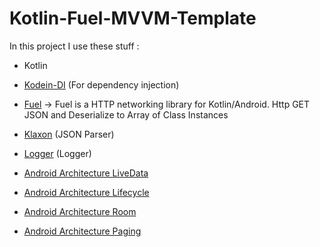# Kotlin-Fuel-MVVM-Template

In this project I use these stuff :
* Kotlin
* [Kodein-DI](https://github.com/Kodein-Framework/Kodein-DI) (For dependency injection)
* [Fuel](https://fuel.gitbook.io/documentation/) -> Fuel is a HTTP networking library for Kotlin/Android. Http GET JSON and Deserialize to Array of Class Instances
 
* [Klaxon](https://github.com/cbeust/klaxon) (JSON Parser)
* [Logger](https://github.com/orhanobut/logger) (Logger)
* [Android Architecture LiveData](https://developer.android.com/topic/libraries/architecture/livedata)
* [Android Architecture Lifecycle](https://developer.android.com/jetpack/androidx/releases/lifecycle)
* [Android Architecture Room](https://developer.android.com/topic/libraries/architecture/room)
* [Android Architecture Paging](https://developer.android.com/topic/libraries/architecture/paging)
